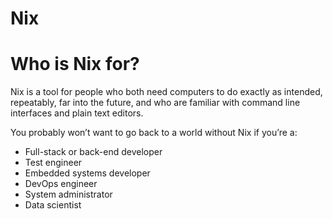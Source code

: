 # Nix


# Who is Nix for?
Nix is a tool for people who both need computers to do exactly as intended, repeatably, far into the future, and who are familiar with command line interfaces and plain text editors.

You probably won’t want to go back to a world without Nix if you’re a:

* Full-stack or back-end developer
* Test engineer
* Embedded systems developer
* DevOps engineer
* System administrator
* Data scientist
